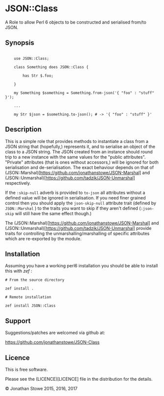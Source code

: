 # JSON::Class

A Role to allow Perl 6 objects  to be constructed and serialised from/to JSON.

## Synopsis

```

    use JSON::Class;

    class Something does JSON::Class {
 
        has Str $.foo;

    }

    my Something $something = Something.from-json('{ "foo" : "stuff" }');

    ...

    my Str $json = $something.to-json(); # -> '{ "foo" : "stuff" }'

```

## Description

This is a simple role that provides methods to instantiate a class from a
JSON string that (hopefully,) represents it, and to serialise an object of
the class to a JSON string.  The JSON created from an instance should
round trip to a new instance with the same values for the "public attributes".
"Private" attributes (that is ones without accessors,) will be ignored for
both serialisation and de-serialisation.  The exact behaviour depends on that
of (JSON::Marshal)[https://github.com/jonathanstowe/JSON-Marshal] and
(JSON::Unmarshal)[https://github.com/tadzik/JSON-Unmarshal] respectively.


If the ```:skip-null``` adverb is provided to ```to-json``` all attributes
without a defined value will be ignored in serialisation. If you need
finer grained control then you should apply the ```json-skip-null```
attribute trait (defined by ```JSON::Marshal``` ) to the traits you
want to skip if they aren't defined (```:json-skip``` will still have
the same effect though.)

The  (JSON::Marshal)[https://github.com/jonathanstowe/JSON-Marshal] and
(JSON::Unmarshal)[https://github.com/tadzik/JSON-Unmarshal] provide traits
for controlling the unmarshalling/marshalling of specific attributes which are
re-exported by the module.

## Installation

Assuming you have a working perl6 installation you should be able to
install this with *zef* :

    # From the source directory
   
    zef install .

    # Remote installation

    zef install JSON::Class


## Support

Suggestions/patches are welcomed via github at:

https://github.com/jonathanstowe/JSON-Class

## Licence

This is free software.

Please see the (LICENCE)[LICENCE] file in the distribution for the details.

© Jonathan Stowe 2015, 2016, 2017

